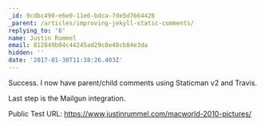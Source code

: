 ```yaml
---
_id: 9cdbc490-e6e0-11e6-bdca-7de5d7664428
_parent: /articles/improving-jekyll-static-comments/
replying_to: '6'
name: Justin Rummel
email: 812849b04c44245ad29c0e40cb84e3da
hidden: ''
date: '2017-01-30T11:38:26.403Z'
---
```


Success. I now have parent/child comments using Staticman v2 and Travis.

Last step is the Mailgun integration.

Public Test URL: https://www.justinrummel.com/macworld-2010-pictures/
